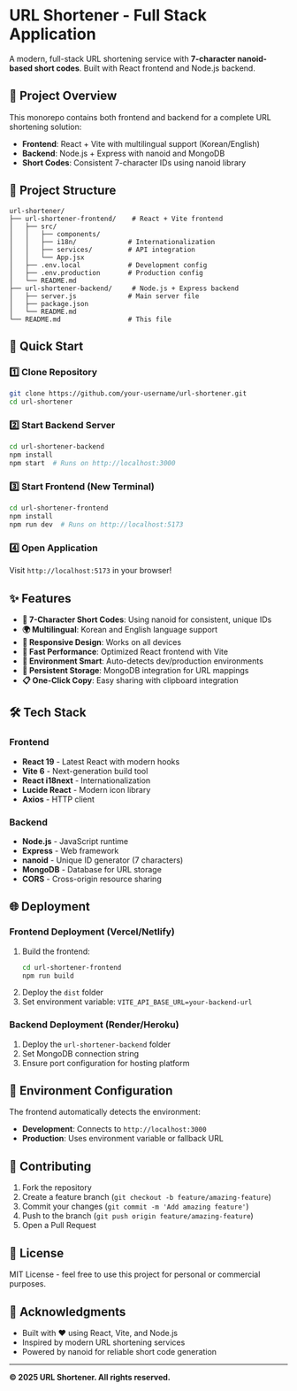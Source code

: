 # URL Shortener - Full Stack Application

A modern, full-stack URL shortening service with **7-character nanoid-based short codes**. Built with React frontend and Node.js backend.

## 🎯 Project Overview

This monorepo contains both frontend and backend for a complete URL shortening solution:

- **Frontend**: React + Vite with multilingual support (Korean/English)
- **Backend**: Node.js + Express with nanoid and MongoDB
- **Short Codes**: Consistent 7-character IDs using nanoid library

## 📁 Project Structure

```
url-shortener/
├── url-shortener-frontend/    # React + Vite frontend
│   ├── src/
│   │   ├── components/
│   │   ├── i18n/             # Internationalization
│   │   ├── services/         # API integration
│   │   └── App.jsx
│   ├── .env.local            # Development config
│   ├── .env.production       # Production config
│   └── README.md
├── url-shortener-backend/     # Node.js + Express backend
│   ├── server.js             # Main server file
│   ├── package.json
│   └── README.md
└── README.md                 # This file
```

## 🚀 Quick Start

### 1️⃣ Clone Repository
```bash
git clone https://github.com/your-username/url-shortener.git
cd url-shortener
```

### 2️⃣ Start Backend Server
```bash
cd url-shortener-backend
npm install
npm start  # Runs on http://localhost:3000
```

### 3️⃣ Start Frontend (New Terminal)
```bash
cd url-shortener-frontend
npm install
npm run dev  # Runs on http://localhost:5173
```

### 4️⃣ Open Application
Visit `http://localhost:5173` in your browser!

## ✨ Features

- **🔗 7-Character Short Codes**: Using nanoid for consistent, unique IDs
- **🌍 Multilingual**: Korean and English language support
- **📱 Responsive Design**: Works on all devices
- **🚀 Fast Performance**: Optimized React frontend with Vite
- **🔧 Environment Smart**: Auto-detects dev/production environments
- **💾 Persistent Storage**: MongoDB integration for URL mappings
- **📋 One-Click Copy**: Easy sharing with clipboard integration

## 🛠️ Tech Stack

### Frontend
- **React 19** - Latest React with modern hooks
- **Vite 6** - Next-generation build tool
- **React i18next** - Internationalization
- **Lucide React** - Modern icon library
- **Axios** - HTTP client

### Backend
- **Node.js** - JavaScript runtime
- **Express** - Web framework
- **nanoid** - Unique ID generator (7 characters)
- **MongoDB** - Database for URL storage
- **CORS** - Cross-origin resource sharing

## 🌐 Deployment

### Frontend Deployment (Vercel/Netlify)
1. Build the frontend:
   ```bash
   cd url-shortener-frontend
   npm run build
   ```
2. Deploy the `dist` folder
3. Set environment variable: `VITE_API_BASE_URL=your-backend-url`

### Backend Deployment (Render/Heroku)
1. Deploy the `url-shortener-backend` folder
2. Set MongoDB connection string
3. Ensure port configuration for hosting platform

## 📝 Environment Configuration

The frontend automatically detects the environment:
- **Development**: Connects to `http://localhost:3000`
- **Production**: Uses environment variable or fallback URL

## 🤝 Contributing

1. Fork the repository
2. Create a feature branch (`git checkout -b feature/amazing-feature`)
3. Commit your changes (`git commit -m 'Add amazing feature'`)
4. Push to the branch (`git push origin feature/amazing-feature`)
5. Open a Pull Request

## 📄 License

MIT License - feel free to use this project for personal or commercial purposes.

## 🙏 Acknowledgments

- Built with ❤️ using React, Vite, and Node.js
- Inspired by modern URL shortening services
- Powered by nanoid for reliable short code generation

---

**© 2025 URL Shortener. All rights reserved.**
